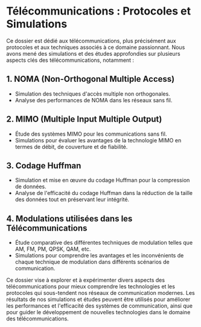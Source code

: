 # Télécommunications : Protocoles et Simulations

Ce dossier est dédié aux télécommunications, plus précisément aux protocoles et aux techniques associés à ce domaine passionnant. Nous avons mené des simulations et des études approfondies sur plusieurs aspects clés des télécommunications, notamment :

## 1. NOMA (Non-Orthogonal Multiple Access)
   - Simulation des techniques d'accès multiple non orthogonales.
   - Analyse des performances de NOMA dans les réseaux sans fil.

## 2. MIMO (Multiple Input Multiple Output)
   - Étude des systèmes MIMO pour les communications sans fil.
   - Simulations pour évaluer les avantages de la technologie MIMO en termes de débit, de couverture et de fiabilité.

## 3. Codage Huffman
   - Simulation et mise en œuvre du codage Huffman pour la compression de données.
   - Analyse de l'efficacité du codage Huffman dans la réduction de la taille des données tout en préservant leur intégrité.

## 4. Modulations utilisées dans les Télécommunications
   - Étude comparative des différentes techniques de modulation telles que AM, FM, PM, QPSK, QAM, etc.
   - Simulations pour comprendre les avantages et les inconvénients de chaque technique de modulation dans différents scénarios de communication.

Ce dossier vise à explorer et à expérimenter divers aspects des télécommunications pour mieux comprendre les technologies et les protocoles qui sous-tendent nos réseaux de communication modernes. Les résultats de nos simulations et études peuvent être utilisés pour améliorer les performances et l'efficacité des systèmes de communication, ainsi que pour guider le développement de nouvelles technologies dans le domaine des télécommunications.
